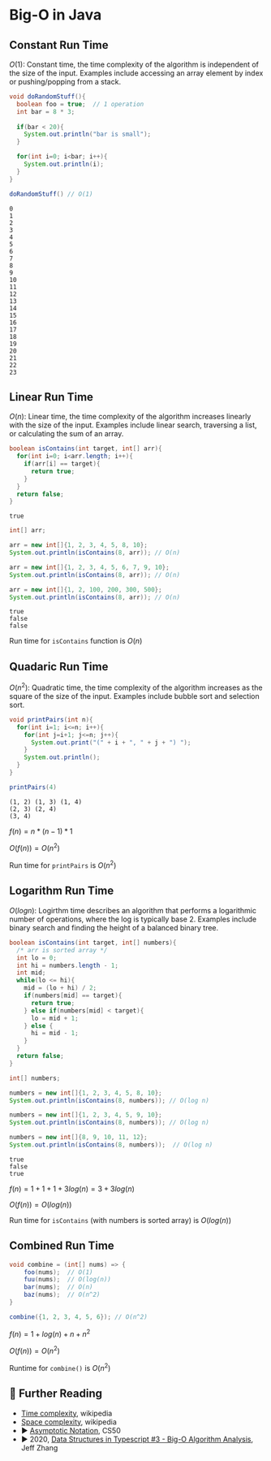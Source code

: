 # Big-O in Java

## Constant Run Time

$O(1)$: Constant time, the time complexity of the algorithm is independent of the size of the input. Examples include accessing an array element by index or pushing/popping from a stack.


```Java
void doRandomStuff(){
  boolean foo = true;  // 1 operation
  int bar = 8 * 3;
  
  if(bar < 20){
    System.out.println("bar is small");
  }

  for(int i=0; i<bar; i++){
    System.out.println(i);
  }
}

doRandomStuff() // O(1)
```

    0
    1
    2
    3
    4
    5
    6
    7
    8
    9
    10
    11
    12
    13
    14
    15
    16
    17
    18
    19
    20
    21
    22
    23


## Linear Run Time 

$O(n)$: Linear time, the time complexity of the algorithm increases linearly with the size of the input. Examples include linear search, traversing a list, or calculating the sum of an array.


```Java
boolean isContains(int target, int[] arr){
  for(int i=0; i<arr.length; i++){
    if(arr[i] == target){
      return true;
    }
  }
  return false;
}
```




    true




```Java
int[] arr;

arr = new int[]{1, 2, 3, 4, 5, 8, 10}; 
System.out.println(isContains(8, arr)); // O(n)

arr = new int[]{1, 2, 3, 4, 5, 6, 7, 9, 10}; 
System.out.println(isContains(8, arr)); // O(n)

arr = new int[]{1, 2, 100, 200, 300, 500}; 
System.out.println(isContains(8, arr)); // O(n)

```

    true
    false
    false


Run time for `isContains` function is $O(n)$

## Quadaric Run Time

$O(n^2)$: Quadratic time, the time complexity of the algorithm increases as the square of the size of the input. Examples include bubble sort and selection sort.


```Java
void printPairs(int n){
  for(int i=1; i<=n; i++){
    for(int j=i+1; j<=n; j++){
      System.out.print("(" + i + ", " + j + ") ");
    }
    System.out.println();
  }
}

printPairs(4)
```

    (1, 2) (1, 3) (1, 4) 
    (2, 3) (2, 4) 
    (3, 4) 
    


$f(n) = n * (n-1) * 1$

$O(f(n)) = O(n^2)$

Run time for `printPairs` is $O(n^2)$

## Logarithm Run Time

$O(log n)$: Logirthm time describes an algorithm that performs a logarithmic number of operations, where the log is typically base 2. Examples include binary search and finding the height of a balanced binary tree.


```Java
boolean isContains(int target, int[] numbers){
  /* arr is sorted array */
  int lo = 0;
  int hi = numbers.length - 1;
  int mid;
  while(lo <= hi){
    mid = (lo + hi) / 2;
    if(numbers[mid] == target){
      return true;
    } else if(numbers[mid] < target){
      lo = mid + 1;
    } else {
      hi = mid - 1;
    }
  }
  return false;
}

int[] numbers;

numbers = new int[]{1, 2, 3, 4, 5, 8, 10};
System.out.println(isContains(8, numbers)); // O(log n)

numbers = new int[]{1, 2, 3, 4, 5, 9, 10};
System.out.println(isContains(8, numbers)); // O(log n)

numbers = new int[]{8, 9, 10, 11, 12};
System.out.println(isContains(8, numbers));  // O(log n)
```

    true
    false
    true


$f(n) = 1 + 1 + 1 + 3log(n)= 3 + 3log(n)$

$O(f(n)) = O(log(n))$

Run time for `isContains` (with numbers is sorted array) is $O(log(n))$

## Combined Run Time

```java
void combine = (int[] nums) => {
    foo(nums);  // O(1)
    fuu(nums);  // O(log(n))
    bar(nums);  // O(n)
    baz(nums);  // O(n^2)
}

combine({1, 2, 3, 4, 5, 6}); // O(n^2)
```

$f(n) = 1 + log(n) + n + n^2$

$O(f(n)) = O(n^2)$

Runtime for `combine()` is $O(n^2)$

## 🔗 Further Reading

* [Time complexity](https://en.wikipedia.org/wiki/Time_complexity), wikipedia
* [Space complexity](https://en.wikipedia.org/wiki/Space_complexity), wikipedia
* ▶️ [Asymptotic Notation](https://www.youtube.com/watch?v=iOq5kSKqeR4&ab_channel=CS50), CS50
* ▶️ 2020, [Data Structures in Typescript #3 - Big-O Algorithm Analysis](https://www.youtube.com/watch?v=F2wwpDgoSoc&ab_channel=JeffZhang), Jeff Zhang
